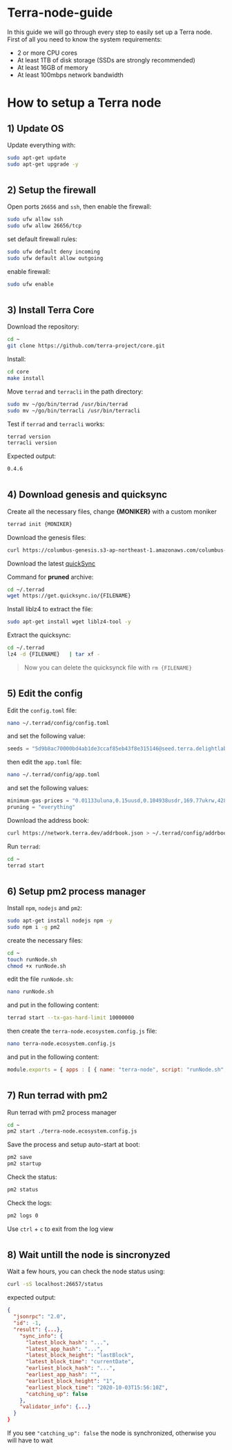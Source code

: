 # Terra-node-guide
In this guide we will go through every step to easily set up a Terra node. 
First of all you need to know the system requirements:
  * 2 or more CPU cores
  * At least 1TB of disk storage (SSDs are strongly recommended)
  * At least 16GB of memory
  * At least 100mbps network bandwidth
#
# How to setup a Terra node
## 1) Update OS

Update everything with:
```bash
sudo apt-get update
sudo apt-get upgrade -y
```
#
## 2) Setup the firewall

Open ports `26656` and `ssh`, then enable the firewall:
```bash
sudo ufw allow ssh
sudo ufw allow 26656/tcp
```
set default firewall rules:
```bash
sudo ufw default deny incoming
sudo ufw default allow outgoing
```
enable firewall:
```bash
sudo ufw enable
```
#
## 3) Install Terra Core
Download the repository:
```bash
cd ~
git clone https://github.com/terra-project/core.git
```
Install:
```bash
cd core
make install
```
Move `terrad` and `terracli` in the path directory:
```bash
sudo mv ~/go/bin/terrad /usr/bin/terrad
sudo mv ~/go/bin/terracli /usr/bin/terracli
```
Test if `terrad` and `terracli` works:
```bash
terrad version 
terracli version
```
Expected output:
```bash
0.4.6
```
#
## 4) Download genesis and quicksync
Create all the necessary files, change **{MONIKER}** with a custom moniker
```bash
terrad init {MONIKER}
```
Download the genesis files:
```bash
curl https://columbus-genesis.s3-ap-northeast-1.amazonaws.com/columbus-4-genesis.json > ~/.terrad/config/genesis.json
```
Download the latest [quickSync](https://terra.quicksync.io/)

Command for **pruned** archive:
```bash
cd ~/.terrad
wget https://get.quicksync.io/{FILENAME} 
```
Install liblz4 to extract the file:
```bash
sudo apt-get install wget liblz4-tool -y
```
Extract the quicksync:
```bash
cd ~/.terrad
lz4 -d {FILENAME}   | tar xf -
```
> Now you can delete the quicksynck file with `rm {FILENAME}  `
#
## 5) Edit the config
Edit the `config.toml` file:
```bash
nano ~/.terrad/config/config.toml
``` 
and set the following value:
```python
seeds = "5d9b8ac70000bd4ab1de3ccaf85eb43f8e315146@seed.terra.delightlabs.io:26656,6d8e943c049a80c161a889cb5fcf3d184215023e@public-seed2.terra.dev:26656,87048bf71526fb92d73733ba3ddb79b7a83ca11e@public-seed.terra.dev:26656"
```
then edit the `app.toml` file:
```bash
nano ~/.terrad/config/app.toml
```
and set the following values:
```python
minimum-gas-prices = "0.01133uluna,0.15uusd,0.104938usdr,169.77ukrw,428.571umnt,0.125ueur,0.98ucny,16.37ujpy,0.11ugbp,10.88uinr,0.19ucad,0.14uchf,0.19uaud,0.2usgd,4.62uthb,1.25usek"
pruning = "everything"
```
Download the address book:
```bash
curl https://network.terra.dev/addrbook.json > ~/.terrad/config/addrbook.json
```
Run `terrad`:
```bash
cd ~
terrad start
```
#
## 6) Setup pm2 process manager
Install `npm`, `nodejs` and `pm2`:
```bash
sudo apt-get install nodejs npm -y
sudo npm i -g pm2
```
create the necessary files:
```bash
cd ~
touch runNode.sh
chmod +x runNode.sh
```
edit the file `runNode.sh`:
```bash
nano runNode.sh
```
and put in the following content:
```bash
terrad start --tx-gas-hard-limit 10000000
```
then create the `terra-node.ecosystem.config.js` file:
```bash
nano terra-node.ecosystem.config.js
```
and put in the following content:
```js
module.exports = { apps : [ { name: "terra-node", script: "runNode.sh", exec_mode: "fork", exec_interpreter: "bash"} ] }
```
#
## 7) Run terrad with pm2
Run terrad with pm2 process manager
```bash
cd ~
pm2 start ./terra-node.ecosystem.config.js
```
Save the process and setup auto-start at boot:
```bash
pm2 save
pm2 startup
```
Check the status:
```bash
pm2 status
```
Check the logs:
```bash
pm2 logs 0
```
Use  `ctrl` + `c` to exit from the log view
#
## 8) Wait untill the node is sincronyzed 
Wait a few hours, you can check the node status using:
```bash
curl -sS localhost:26657/status
```
expected output:
```json
{
  "jsonrpc": "2.0",
  "id": -1,
  "result": {...},
    "sync_info": {
      "latest_block_hash": "...",
      "latest_app_hash": "...",
      "latest_block_height": "lastBlock",
      "latest_block_time": "currentDate",
      "earliest_block_hash": "...",
      "earliest_app_hash": "",
      "earliest_block_height": "1",
      "earliest_block_time": "2020-10-03T15:56:10Z",
      "catching_up": false
    },
    "validator_info": {...}
  }
}
```
If you see  `"catching_up": false` the node is synchronized, otherwise you will have to wait
